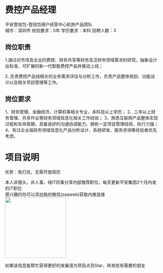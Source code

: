 # 费控产品经理
平安壹钱包-壹钱包用户经营中心航旅产品团队  
城市：深圳市 经验要求：5年 学历要求：本科  招聘人数：3

## 岗位职责
1.通过对市场及企业的费控、财务共享等财务及泛财务领域需求的研究，抽象设计出标准、可扩展的新一代智能费控产品并推动上线；
   
   
   2..负责费控产品线相关的业务需求评估与分析工作，负责产品整体规划、功能设计以及相关项目管理等工作。

## 岗位要求
1、财务管理、金融经济、计算机等相关专业，本科及以上学历；
   2、三年以上财务管理、共享作业等财务领域信息化相关工作经验；
   3、熟悉互联网产品整体实现过程和生命周期，具备良好的沟通协调能力、拥有一定项目管理经验，执行力强；
   4、有过企业端财务领域信息化产品分析设计、系统研发、服务咨询等经验者优先考虑。

# 项目说明

优势：免打扰，无需开放简历

本人非猎头，非人事，纯IT同事分享内部推荐职位，每天更新平安集团2个月内发的IT职位  
感兴趣的你可以添加我的微信(zaqweb)获取内推连接  
<img src="https://github.com/zaqweb/PA-IT-JOBS/blob/master/WechatICode.jpeg"  height="200" width="200">

如果该信息能帮忙获得更好的发展请为项目点亮Star，转发给有需要的朋友




